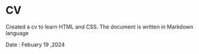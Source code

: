 # CV

Created a  cv to learn HTML  and CSS. The document is written in Markdown language 
<br>

Date : Febuary 19 ,2024